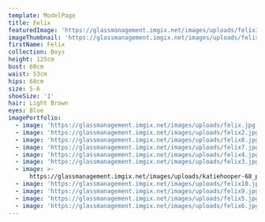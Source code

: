 ```yaml
---
template: ModelPage
title: Felix
featuredImage: 'https://glassmanagement.imgix.net/images/uploads/felix3-banner.jpg'
imageThumbnail: 'https://glassmanagement.imgix.net/images/uploads/felix9.jpg'
firstName: Felix
collection: Boys
height: 125cm
bust: 60cm
waist: 53cm
hips: 60cm
size: 5-6
shoeSize: '1'
hair: Light Brown
eyes: Blue
imagePortfolio:
  - image: 'https://glassmanagement.imgix.net/images/uploads/felix.jpg'
  - image: 'https://glassmanagement.imgix.net/images/uploads/felix2.jpg'
  - image: 'https://glassmanagement.imgix.net/images/uploads/felix8.jpg'
  - image: 'https://glassmanagement.imgix.net/images/uploads/felix7.jpg'
  - image: 'https://glassmanagement.imgix.net/images/uploads/felix4.jpg'
  - image: 'https://glassmanagement.imgix.net/images/uploads/felix3.jpg'
  - image: >-
      https://glassmanagement.imgix.net/images/uploads/katiehooper-68_preview.jpg
  - image: 'https://glassmanagement.imgix.net/images/uploads/felix10.jpg'
  - image: 'https://glassmanagement.imgix.net/images/uploads/felix9.jpg'
  - image: 'https://glassmanagement.imgix.net/images/uploads/felix5.jpg'
  - image: 'https://glassmanagement.imgix.net/images/uploads/felix6.jpg'
---
```


